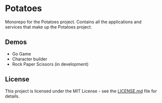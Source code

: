 # Potatoes

Monorepo for the Potatoes project. Contains all the applications and services that make up the Potatoes project.

## Demos

- Go Game
- Character builder
- Rock Paper Scissors (in development)


## License

This project is licensed under the MIT License - see the [LICENSE.md](LICENSE.md) file for details.
